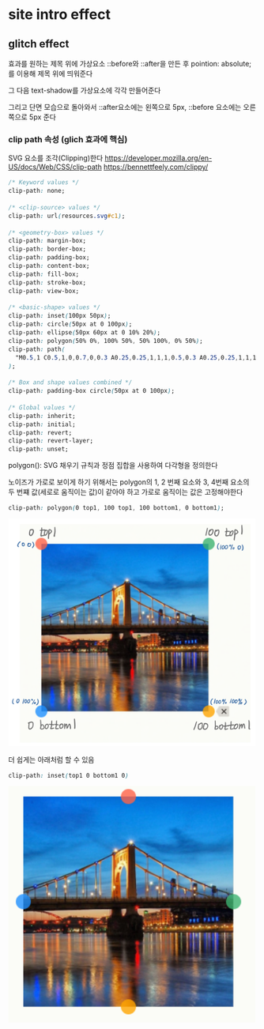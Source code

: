 # site intro effect

## glitch effect

효과를 원하는 제목 위에 가상요소 ::before와 ::after을 만든 후
pointion: absolute;를 이용해 제목 위에 띄워준다

그 다음 text-shadow를 가상요소에 각각 만들어준다

그리고 단면 모습으로 돌아와서 ::after요소에는 왼쪽으로 5px,
::before 요소에는 오른쪽으로 5px 준다

### clip path 속성 (glich 효과에 핵심)
SVG 요소를 조각(Clipping)한다
https://developer.mozilla.org/en-US/docs/Web/CSS/clip-path
https://bennettfeely.com/clippy/

```css
/* Keyword values */
clip-path: none;

/* <clip-source> values */
clip-path: url(resources.svg#c1);

/* <geometry-box> values */
clip-path: margin-box;
clip-path: border-box;
clip-path: padding-box;
clip-path: content-box;
clip-path: fill-box;
clip-path: stroke-box;
clip-path: view-box;

/* <basic-shape> values */
clip-path: inset(100px 50px);
clip-path: circle(50px at 0 100px);
clip-path: ellipse(50px 60px at 0 10% 20%);
clip-path: polygon(50% 0%, 100% 50%, 50% 100%, 0% 50%);
clip-path: path(
  "M0.5,1 C0.5,1,0,0.7,0,0.3 A0.25,0.25,1,1,1,0.5,0.3 A0.25,0.25,1,1,1,1,0.3 C1,0.7,0.5,1,0.5,1 Z"
);

/* Box and shape values combined */
clip-path: padding-box circle(50px at 0 100px);

/* Global values */
clip-path: inherit;
clip-path: initial;
clip-path: revert;
clip-path: revert-layer;
clip-path: unset;
```
polygon(): SVG 채우기 규칙과 정점 집합을 사용하여 다각형을 정의한다

노이즈가 가로로 보이게 하기 위해서는 polygon의 1, 2 번째 요소와 3, 4번째 요소의 두 번쨰 값(세로로 움직이는 값)이 같아야 하고 가로로 움직이는 값은 고정해야한다

```css
clip-path: polygon(0 top1, 100 top1, 100 bottom1, 0 bottom1);
```
<img src="img1.png" width="500px"/>

더 쉽게는 아래처럼 할 수 있음
```css
clip-path: inset(top1 0 bottom1 0)
```
<img src='img2.png' width='500xp'/>